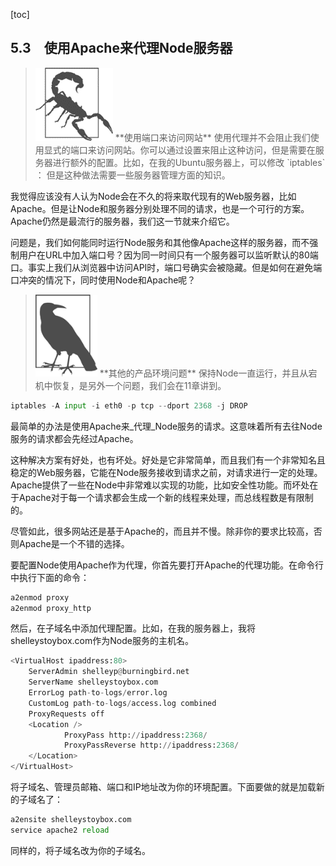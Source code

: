 [toc]

## 5.3　使用Apache来代理Node服务器

> <img class="my_markdown" src="./images/70.png" style="width:124px;  height: 117px; " width="12%"/>
> **使用端口来访问网站**
> 使用代理并不会阻止我们使用显式的端口来访问网站。你可以通过设置来阻止这种访问，但是需要在服务器进行额外的配置。比如，在我的Ubuntu服务器上，可以修改 `iptables` ：
> 但是这种做法需要一些服务器管理方面的知识。

我觉得应该没有人认为Node会在不久的将来取代现有的Web服务器，比如Apache。但是让Node和服务器分别处理不同的请求，也是一个可行的方案。Apache仍然是最流行的服务器，我们这一节就来介绍它。

问题是，我们如何能同时运行Node服务和其他像Apache这样的服务器，而不强制用户在URL中加入端口号？因为同一时间只有一个服务器可以监听默认的80端口。事实上我们从浏览器中访问API时，端口号确实会被隐藏。但是如何在避免端口冲突的情况下，同时使用Node和Apache呢？

> <img class="my_markdown" src="./images/69.png" style="width:99px;  height: 131px; " width="10%"/>
> **其他的产品环境问题**
> 保持Node一直运行，并且从宕机中恢复，是另外一个问题，我们会在11章讲到。

```python
iptables -A input -i eth0 -p tcp --dport 2368 -j DROP
```

最简单的办法是使用Apache来_代理_Node服务的请求。这意味着所有去往Node服务的请求都会先经过Apache。

这种解决方案有好处，也有坏处。好处是它非常简单，而且我们有一个非常知名且稳定的Web服务器，它能在Node服务接收到请求之前，对请求进行一定的处理。Apache提供了一些在Node中非常难以实现的功能，比如安全性功能。而坏处在于Apache对于每一个请求都会生成一个新的线程来处理，而总线程数是有限制的。

尽管如此，很多网站还是基于Apache的，而且并不慢。除非你的要求比较高，否则Apache是一个不错的选择。

要配置Node使用Apache作为代理，你首先要打开Apache的代理功能。在命令行中执行下面的命令：

```python
a2enmod proxy
a2enmod proxy_http
```

然后，在子域名中添加代理配置。比如，在我的服务器上，我将shelleystoybox.com作为Node服务的主机名。

```python
<VirtualHost ipaddress:80>
    ServerAdmin shelleyp@burningbird.net
    ServerName shelleystoybox.com
    ErrorLog path-to-logs/error.log
    CustomLog path-to-logs/access.log combined
    ProxyRequests off
    <Location />
            ProxyPass http://ipaddress:2368/
            ProxyPassReverse http://ipaddress:2368/
    </Location>
</VirtualHost>
```

将子域名、管理员邮箱、端口和IP地址改为你的环境配置。下面要做的就是加载新的子域名了：

```python
a2ensite shelleystoybox.com
service apache2 reload
```

同样的，将子域名改为你的子域名。

